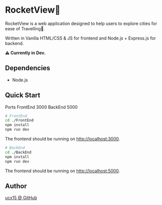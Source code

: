 # RocketView🚀

RocketView is a web application designed to help users to explore cities for ease of Travelling🧳.

Written in Vanilla HTML/CSS & JS for frontend and Node.js + Express.js for backend.

**⚠️ Currently in Dev.**

## Dependencies

- Node.js

## Quick Start

Ports
FrontEnd 3000
BackEnd  5000

```bash
# FrontEnd
cd ./FrontEnd
npm install
npm run dev
```

The frontend should be running on [http://localhost:3000](http://localhost:3000).

```bash
# BackEnd
cd ./BackEnd
npm install
npm run dev
```

The frontend should be running on [http://localhost:5000](http://localhost:5000).

## Author

[ucx15 @ GitHub](https://github.com/ucx15)
